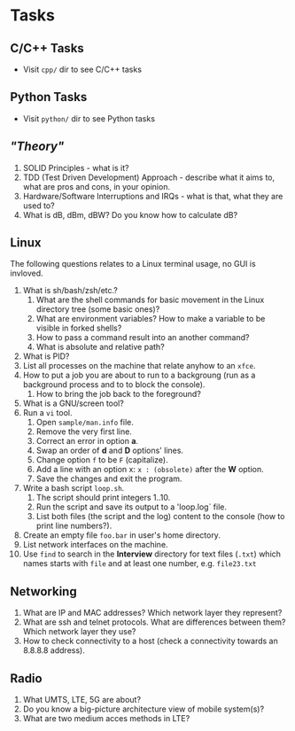 # Tasks
## C/C++ Tasks
 * Visit `cpp/` dir to see C/C++ tasks

## Python Tasks
 * Visit `python/` dir to see Python tasks

## *"Theory"*
1. SOLID Principles - what is it?
1. TDD (Test Driven Development) Approach - describe what it aims to, what are pros and cons, in your opinion.
1. Hardware/Software Interruptions and IRQs - what is that, what they are used to?
1. What is dB, dBm, dBW? Do you know how to calculate dB?

## Linux
The following questions relates to a Linux terminal usage, no GUI is invloved.
1. What is sh/bash/zsh/etc.?
   1. What are the shell commands for basic movement in the Linux directory tree (some basic ones)?
   1. What are environment variables? How to make a variable to be visible in forked shells?
   1. How to pass a command result into an another command?
   1. What is absolute and relative path?
1. What is PID?
1. List all processes on the machine that relate anyhow to an `xfce`.
1. How to put a job you are about to run to a backgroung (run as a background process and to to block the console).
   1. How to bring the job back to the foreground?
1. What is a GNU/screen tool?
1. Run a `vi` tool.
   1. Open `sample/man.info` file.
   1. Remove the very first line.
   1. Correct an error in option **a**.
   1. Swap an order of **d** and **D** options' lines.
   1. Change option `f` to be `F` (capitalize).
   1. Add a line with an option x: `x : (obsolete)` after the **W** option.
   1. Save the changes and exit the program.
1. Write a bash script `loop.sh`.
   1. The script should print integers 1..10.
   1. Run the script and save its output to a 'loop.log` file.
   1. List both files (the script and the log) content to the console (how to print line numbers?).
1. Create an empty file `foo.bar` in user's home directory.
1. List network interfaces on the machine.
1. Use `find` to search in the **Interview** directory for text files (`.txt`) which names starts with `file` and at least one number, e.g. `file23.txt`

## Networking
1. What are IP and MAC addresses? Which network layer they represent?
1. What are ssh and telnet protocols. What are differences between them? Which network layer they use?
1. How to check connectivity to a host (check a connectivity towards an 8.8.8.8 address).

## Radio
1. What UMTS, LTE, 5G are about?
1. Do you know a big-picture architecture view of mobile system(s)?
1. What are two medium acces methods in LTE?
